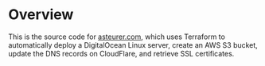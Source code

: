 # Overview

This is the source code for [asteurer.com](https://asteurer.com), which uses Terraform to automatically deploy a DigitalOcean Linux server, create an AWS S3 bucket, update the DNS records on CloudFlare, and retrieve SSL certificates.